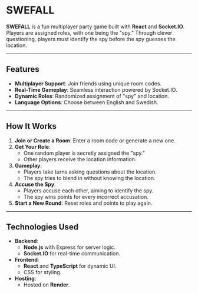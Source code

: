 # SWEFALL

**SWEFALL** is a fun multiplayer party game built with **React** and **Socket.IO**. Players are assigned roles, with one being the "spy." Through clever questioning, players must identify the spy before the spy guesses the location.

---

## Features

- **Multiplayer Support**: Join friends using unique room codes.
- **Real-Time Gameplay**: Seamless interaction powered by Socket.IO.
- **Dynamic Roles**: Randomized assignment of "spy" and location.
- **Language Options**: Choose between English and Swedish.

---

## How It Works

1. **Join or Create a Room**: Enter a room code or generate a new one.
2. **Get Your Role**:
   - One random player is secretly assigned the "spy."
   - Other players receive the location information.
3. **Gameplay**:
   - Players take turns asking questions about the location.
   - The spy tries to blend in without knowing the location.
4. **Accuse the Spy**:
   - Players accuse each other, aiming to identify the spy.
   - The spy wins points for every incorrect accusation.
5. **Start a New Round**: Reset roles and points to play again.

---

## Technologies Used

- **Backend**:
  - **Node.js** with Express for server logic.
  - **Socket.IO** for real-time communication.
- **Frontend**:
  - **React** and **TypeScript** for dynamic UI.
  - CSS for styling.
- **Hosting**:
  - Hosted on **Render**.
